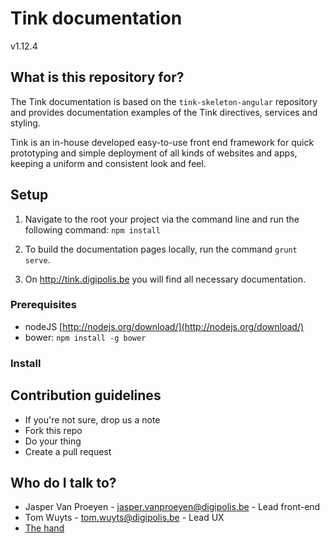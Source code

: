 # Tink documentation

v1.12.4

## What is this repository for?

The Tink documentation is based on the `tink-skeleton-angular` repository and provides documentation examples of the Tink directives, services and styling.

Tink is an in-house developed easy-to-use front end framework for quick prototyping and simple deployment of all kinds of websites and apps, keeping a uniform and consistent look and feel.

## Setup

1. Navigate to the root your project via the command line and run the following command: `npm install`

2. To build the documentation pages locally, run the command `grunt serve`.

3. On http://tink.digipolis.be you will find all necessary documentation.

### Prerequisites

* nodeJS [http://nodejs.org/download/](http://nodejs.org/download/)
* bower: `npm install -g bower`

### Install

## Contribution guidelines

* If you're not sure, drop us a note
* Fork this repo
* Do your thing
* Create a pull request

## Who do I talk to?

* Jasper Van Proeyen - jasper.vanproeyen@digipolis.be - Lead front-end
* Tom Wuyts - tom.wuyts@digipolis.be - Lead UX
* [The hand](https://www.youtube.com/watch?v=_O-QqC9yM28)
